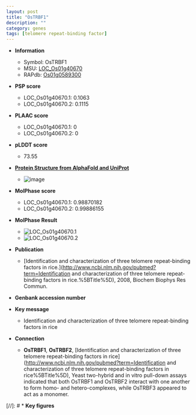 ```yaml
---
layout: post
title: "OsTRBF1"
description: ""
category: genes
tags: [telomere repeat-binding factor]
---
```


* **Information**  
    + Symbol: OsTRBF1  
    + MSU: [LOC_Os01g40670](http://rice.plantbiology.msu.edu/cgi-bin/ORF_infopage.cgi?orf=LOC_Os01g40670)  
    + RAPdb: [Os01g0589300](http://rapdb.dna.affrc.go.jp/viewer/gbrowse_details/irgsp1?name=Os01g0589300)  

* **PSP score**  
    + LOC_Os01g40670.1: 0.1063 
    + LOC_Os01g40670.2: 0.1115 

* **PLAAC score**  
    + LOC_Os01g40670.1: 0 
    + LOC_Os01g40670.2: 0 

* **pLDDT score**
    + 73.55

* **[Protein Structure from AlphaFold and UniProt](https://www.uniprot.org/uniprotkb/Q0JLM2/entry#structure)**
    + ![image](https://ricepsp.github.io/images/Q0/AF-Q0JLM2-F1.png)

* **MolPhase score**
    + LOC_Os01g40670.1: 0.98870182
    + LOC_Os01g40670.2: 0.99886155

* **MolPhase Result**
    + ![LOC_Os01g40670.1](https://304243504.github.io/Pictures/LOC_Os01g/LOC_Os01g40670.1.png)
    + ![LOC_Os01g40670.2](https://304243504.github.io/Pictures/LOC_Os01g/LOC_Os01g40670.2.png)

* **Publication**  
    + [Identification and characterization of three telomere repeat-binding factors in rice.](http://www.ncbi.nlm.nih.gov/pubmed?term=Identification and characterization of three telomere repeat-binding factors in rice.%5BTitle%5D), 2008, Biochem Biophys Res Commun.

* **Genbank accession number**  

* **Key message**  
    + Identification and characterization of three telomere repeat-binding factors in rice

* **Connection**  
    + __OsTRBF1__, __OsTRBF2__, [Identification and characterization of three telomere repeat-binding factors in rice](http://www.ncbi.nlm.nih.gov/pubmed?term=Identification and characterization of three telomere repeat-binding factors in rice%5BTitle%5D), Yeast two-hybrid and in vitro pull-down assays indicated that both OsTRBF1 and OsTRBF2 interact with one another to form homo- and hetero-complexes, while OsTRBF3 appeared to act as a monomer.

[//]: # * **Key figures**  


